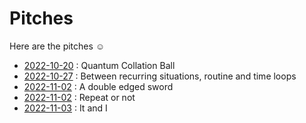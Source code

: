# Pitches

Here are the pitches ☺

- [2022-10-20](./2022-10-20-pitch.md) : Quantum Collation Ball
- [2022-10-27](./2022-10-27-pitch.md) : Between recurring situations, routine and time loops
- [2022-11-02](./2022-11-02-pitch.md) : A double edged sword
- [2022-11-02](./2022-11-02-pitch-2.md) : Repeat or not
- [2022-11-03](./2022-11-03-pitch.md) : It and I 